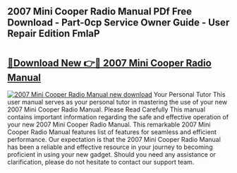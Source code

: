 ## 2007 Mini Cooper Radio Manual PDf Free Download - Part-0cp Service Owner Guide - User Repair Edition FmIaP

# <h2><a href="http://cf12247.oget.top/?id=2007+Mini+Cooper+Radio+Manual">🔗Download New 👉🔴 2007 Mini Cooper Radio Manual</a></h2>

[![2007 Mini Cooper Radio Manual new download](https://i.imgur.com/5g1atiW.png)](http://cf12247.oget.top/?id=2007+Mini+Cooper+Radio+Manual)
Your Personal Tutor This user manual serves as your personal tutor in mastering the use of your new 2007 Mini Cooper Radio Manual. Please Read Carefully This manual contains important information regarding the safe and effective operation of your new 2007 Mini Cooper Radio Manual. This remarkable 2007 Mini Cooper Radio Manual features list of features for seamless and efficient performance. Our expectation is that the 2007 Mini Cooper Radio Manual has been a reliable and effective resource in your journey to becoming proficient in using your new gadget. Should you need any assistance or clarification, please do not hesitate to contact our support team.
